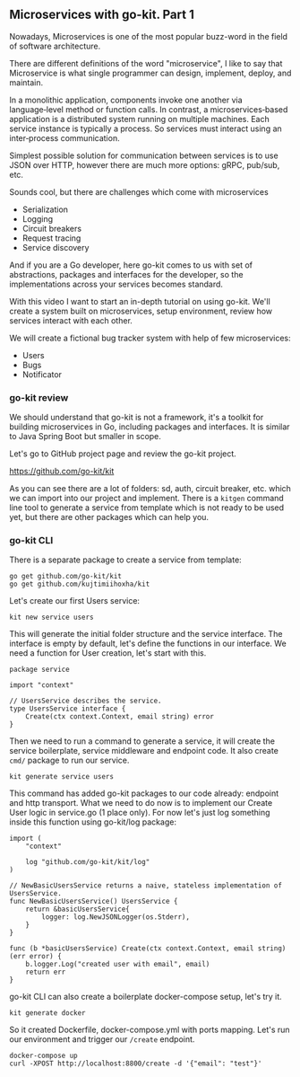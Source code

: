## Microservices with go-kit. Part 1

Nowadays, Microservices is one of the most popular buzz-word in the field of software architecture.

There are different definitions of the word "microservice", I like to say that Microservice is what  single programmer can design, implement, deploy, and maintain.

In a monolithic application, components invoke one another via language‑level method or function calls. In contrast, a microservices‑based application is a distributed system running on multiple machines. Each service instance is typically a process. So services must interact using an inter‑process communication.

Simplest possible solution for communication between services is to use JSON over HTTP, however there are much more options: gRPC, pub/sub, etc.

Sounds cool, but there are challenges which come with microservices

 - Serialization
 - Logging
 - Circuit breakers
 - Request tracing
 - Service discovery

And if you are a Go developer, here go-kit comes to us with set of abstractions, packages and interfaces for the developer, so the implementations across your services becomes standard. 

With this video I want to start an in-depth tutorial on using go-kit. We'll create a system built on microservices, setup environment, review how services interact with each other.

We will create a fictional bug tracker system with help of few microservices:

 - Users
 - Bugs
 - Notificator

### go-kit review

We should understand that go-kit is not a framework, it's a toolkit for building microservices in Go, including packages and interfaces. It is similar to Java Spring Boot but smaller in scope.

Let's go to GitHub project page and review the go-kit project.

https://github.com/go-kit/kit

As you can see there are a lot of folders: sd, auth, circuit breaker, etc. which we can import into our project and implement. There is a `kitgen` command line tool to generate a service from template which is not ready to be used yet, but there are other packages which can help you.

### go-kit CLI

There is a separate package to create a service from template:

```
go get github.com/go-kit/kit
go get github.com/kujtimiihoxha/kit
```

Let's create our first Users service:

```
kit new service users
```

This will generate the initial folder structure and the service interface. The interface is empty by default, let's define the functions in our interface. We need a function for User creation, let's start with this.

```
package service

import "context"

// UsersService describes the service.
type UsersService interface {
	Create(ctx context.Context, email string) error
}
```

Then we need to run a command to generate a service, it will create the service boilerplate, service middleware and endpoint code. It also create `cmd/` package to run our service.

```
kit generate service users
```

This command has added go-kit packages to our code already: endpoint and http transport. What we need to do now is to implement our Create User logic in service.go (1 place only). For now let's just log something inside this function using go-kit/log package:

```
import (
	"context"

	log "github.com/go-kit/kit/log"
)

// NewBasicUsersService returns a naive, stateless implementation of UsersService.
func NewBasicUsersService() UsersService {
	return &basicUsersService{
		logger: log.NewJSONLogger(os.Stderr),
	}
}

func (b *basicUsersService) Create(ctx context.Context, email string) (err error) {
	b.logger.Log("created user with email", email)
	return err
}
```

go-kit CLI can also create a boilerplate docker-compose setup, let's try it.

```
kit generate docker
```

So it created Dockerfile, docker-compose.yml with ports mapping. Let's run our environment and trigger our `/create` endpoint.

```
docker-compose up
curl -XPOST http://localhost:8800/create -d '{"email": "test"}'
```